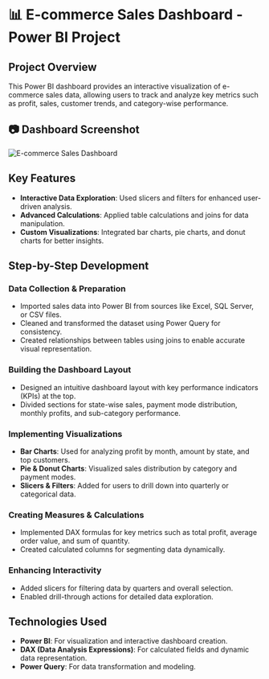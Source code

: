 # 📊 E-commerce Sales Dashboard - Power BI Project

## Project Overview  
This Power BI dashboard provides an interactive visualization of e-commerce sales data, allowing users to track and analyze key metrics such as profit, sales, customer trends, and category-wise performance.

## 📷 Dashboard Screenshot  
![E-commerce Sales Dashboard](./Screenshot_2025-02-03_211440.png)  

## Key Features  
- **Interactive Data Exploration**: Used slicers and filters for enhanced user-driven analysis.  
- **Advanced Calculations**: Applied table calculations and joins for data manipulation.  
- **Custom Visualizations**: Integrated bar charts, pie charts, and donut charts for better insights.  

## Step-by-Step Development  
### Data Collection & Preparation  
- Imported sales data into Power BI from sources like Excel, SQL Server, or CSV files.  
- Cleaned and transformed the dataset using Power Query for consistency.  
- Created relationships between tables using joins to enable accurate visual representation.  

### Building the Dashboard Layout  
- Designed an intuitive dashboard layout with key performance indicators (KPIs) at the top.  
- Divided sections for state-wise sales, payment mode distribution, monthly profits, and sub-category performance.  

### Implementing Visualizations  
- **Bar Charts**: Used for analyzing profit by month, amount by state, and top customers.  
- **Pie & Donut Charts**: Visualized sales distribution by category and payment modes.  
- **Slicers & Filters**: Added for users to drill down into quarterly or categorical data.  

### Creating Measures & Calculations  
- Implemented DAX formulas for key metrics such as total profit, average order value, and sum of quantity.  
- Created calculated columns for segmenting data dynamically.  

### Enhancing Interactivity  
- Added slicers for filtering data by quarters and overall selection.  
- Enabled drill-through actions for detailed data exploration.  

## Technologies Used  
- **Power BI**: For visualization and interactive dashboard creation.  
- **DAX (Data Analysis Expressions)**: For calculated fields and dynamic data representation.  
- **Power Query**: For data transformation and modeling.  
